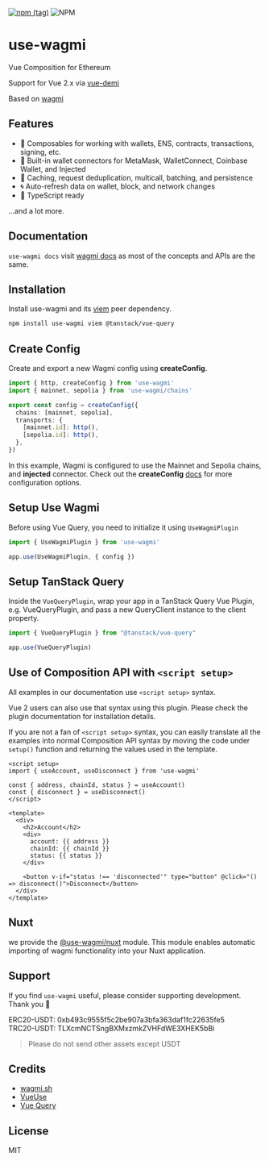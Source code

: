 [![npm (tag)](https://img.shields.io/npm/v/use-wagmi?style=flat&colorA=000000&colorB=000000)](https://www.npmjs.com/package/use-wagmi) ![NPM](https://img.shields.io/npm/l/use-wagmi?style=flat&colorA=000000&colorB=000000)

# use-wagmi

Vue Composition for Ethereum

Support for Vue 2.x via [vue-demi](https://github.com/vueuse/vue-demi)

Based on [wagmi](https://wagmi.sh)

## Features

- 🚀 Composables for working with wallets, ENS, contracts, transactions, signing, etc.
- 💼 Built-in wallet connectors for MetaMask, WalletConnect, Coinbase Wallet, and Injected
- 👟 Caching, request deduplication, multicall, batching, and persistence
- 🌀 Auto-refresh data on wallet, block, and network changes
- 🦄 TypeScript ready

...and a lot more.

## Documentation

`use-wagmi docs` visit [wagmi docs](https://wagmi.sh) as most of the concepts and APIs are the same.

## Installation

Install use-wagmi and its [viem](https://viem.sh) peer dependency.

```bash
npm install use-wagmi viem @tanstack/vue-query
```

## Create Config

Create and export a new Wagmi config using **createConfig**.

```ts
import { http, createConfig } from 'use-wagmi'
import { mainnet, sepolia } from 'use-wagmi/chains'

export const config = createConfig({
  chains: [mainnet, sepolia],
  transports: {
    [mainnet.id]: http(),
    [sepolia.id]: http(),
  },
})
```

In this example, Wagmi is configured to use the Mainnet and Sepolia chains, and **injected** connector. Check out the **createConfig** [docs](https://wagmi.sh/react/api/createConfig) for more configuration options.

## Setup Use Wagmi

Before using Vue Query, you need to initialize it using `UseWagmiPlugin`

```ts
import { UseWagmiPlugin } from 'use-wagmi'

app.use(UseWagmiPlugin, { config })
```

## Setup TanStack Query

Inside the `VueQueryPlugin`, wrap your app in a TanStack Query Vue Plugin, e.g. VueQueryPlugin, and pass a new QueryClient instance to the client property.

```ts
import { VueQueryPlugin } from "@tanstack/vue-query"

app.use(VueQueryPlugin)
```

## Use of Composition API with `<script setup>`

All examples in our documentation use `<script setup>` syntax.

Vue 2 users can also use that syntax using this plugin. Please check the plugin documentation for installation details.

If you are not a fan of `<script setup>` syntax, you can easily translate all the examples into normal Composition API syntax by moving the code under `setup()` function and returning the values used in the template.

```vue
<script setup>
import { useAccount, useDisconnect } from 'use-wagmi'

const { address, chainId, status } = useAccount()
const { disconnect } = useDisconnect()
</script>

<template>
  <div>
    <h2>Account</h2>
    <div>
      account: {{ address }}
      chainId: {{ chainId }}
      status: {{ status }}
    </div>

    <button v-if="status !== 'disconnected'" type="button" @click="() => disconnect()">Disconnect</button>
  </div>
</template>
```

## Nuxt

we provide the [@use-wagmi/nuxt](https://github.com/unicape/use-wagmi/tree/main/packages/nuxt) module. This module enables automatic importing of wagmi functionality into your Nuxt application.

## Support

If you find `use-wagmi` useful, please consider supporting development. Thank you 🙏

ERC20-USDT: 0xb493c9555f5c2be907a3bfa363daf1fc22635fe5<br />TRC20-USDT: TLXcmNCTSngBXMxzmkZVHFdWE3XHEK5bBi

> Please do not send other assets except USDT

## Credits

- [wagmi.sh](https://wagmi.sh/)
- [VueUse](https://vueuse.org/)
- [Vue Query](https://vue-query.vercel.app/)

## License

MIT
